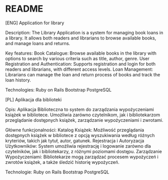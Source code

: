 # README
[ENG]
Application for library

Description:
The Library Application is a system for managing book loans in a library. It allows both readers and librarians to browse available books, and manage loans and returns.

Key features:
Book Catalogue: Browse available books in the library with options to search by various criteria such as title, author, genre.
User Registration and Authentication: Supports registration and login for both readers and librarians, with different access levels.
Loan Management: Librarians can manage the loan and return process of books and track the loan history.

Technologies:
Ruby on Rails
Bootstrap
PostgreSQL

[PL]
Aplikacja dla biblioteki

Opis:
Aplikacja Biblioteczna to system do zarządzania wypożyczeniami książek w bibliotece. Umożliwia zarówno czytelnikom, jak i bibliotekarzom przeglądanie dostępnych książek, zarządzanie wypożyczeniami i zwrotami.

Główne funkcjonalności:
Katalog Książek: Możliwość przeglądania dostępnych książek w bibliotece z opcją wyszukiwania według różnych kryteriów, takich jak tytuł, autor, gatunek.
Rejestracja i Autoryzacja Użytkowników: System umożliwia rejestrację i logowanie zarówno dla czytelników, jak i bibliotekarzy, z różnymi poziomami dostępu.
Zarządzanie Wypożyczeniami: Bibliotekarze mogą zarządzać procesem wypożyczeń i zwrotów książek, a także śledzić historię wypożyczeń.

Technologie:
Ruby on Rails
Bootstrap
PostgreSQL


